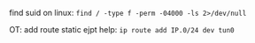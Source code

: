 find suid on linux:
```find / -type f -perm -04000 -ls 2>/dev/null```

OT: add route static ejpt help: 
```ip route add IP.0/24 dev tun0```
